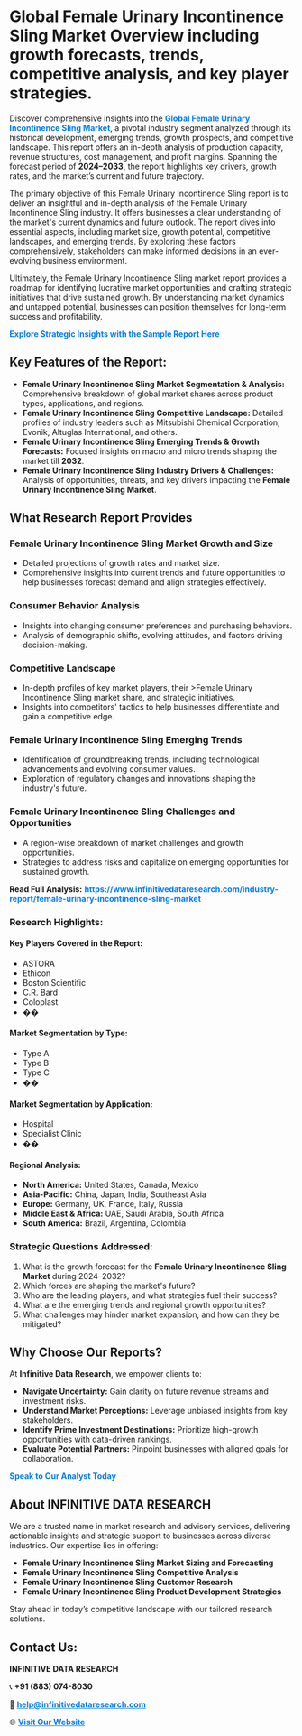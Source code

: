<h1>Global Female Urinary Incontinence Sling Market Overview including growth forecasts, trends, competitive analysis, and key player strategies.</h1>
<p>
Discover comprehensive insights into the 
<a href="https://www.infinitivedataresearch.com/industry-report/female-urinary-incontinence-sling-market" rel="dofollow" style="color: #007BFF; text-decoration: none;"><strong>Global Female Urinary Incontinence Sling Market</strong></a>, a pivotal industry segment analyzed through its historical development, emerging trends, growth prospects, and competitive landscape. This report offers an in-depth analysis of production capacity, revenue structures, cost management, and profit margins. Spanning the forecast period of <strong>2024–2033</strong>, the report highlights key drivers, growth rates, and the market’s current and future trajectory.
</p>
<p>
The primary objective of this Female Urinary Incontinence Sling report is to deliver an insightful and in-depth analysis of the Female Urinary Incontinence Sling industry. It offers businesses a clear understanding of the market's current dynamics and future outlook. The report dives into essential aspects, including market size, growth potential, competitive landscapes, and emerging trends. By exploring these factors comprehensively, stakeholders can make informed decisions in an ever-evolving business environment.
</p>
<p>
Ultimately, the Female Urinary Incontinence Sling market report provides a roadmap for identifying lucrative market opportunities and crafting strategic initiatives that drive sustained growth. By understanding market dynamics and untapped potential, businesses can position themselves for long-term success and profitability.
</p>
<p>
<a href="https://www.infinitivedataresearch.com/request-sample/reportId=109670" style="color: #007BFF; text-decoration: none;"><strong>Explore Strategic Insights with the Sample Report Here</strong></a>
</p>

<h2>Key Features of the Report:</h2>
<ul>
<li><strong>Female Urinary Incontinence Sling Market Segmentation & Analysis:</strong> Comprehensive breakdown of global market shares across product types, applications, and regions.</li>
<li><strong>Female Urinary Incontinence Sling Competitive Landscape:</strong> Detailed profiles of industry leaders such as Mitsubishi Chemical Corporation, Evonik, Altuglas International, and others.</li>
<li><strong>Female Urinary Incontinence Sling Emerging Trends & Growth Forecasts:</strong> Focused insights on macro and micro trends shaping the market till <strong>2032</strong>.</li>
<li><strong>Female Urinary Incontinence Sling Industry Drivers & Challenges:</strong> Analysis of opportunities, threats, and key drivers impacting the <strong>Female Urinary Incontinence Sling Market</strong>.</li>
</ul>

<h2>What Research Report Provides</h2>
<h3>Female Urinary Incontinence Sling Market Growth and Size</h3>
<ul>
<li>Detailed projections of growth rates and market size.</li>
<li>Comprehensive insights into current trends and future opportunities to help businesses forecast demand and align strategies effectively.</li>
</ul>

<h3>Consumer Behavior Analysis</h3>
<ul>
<li>Insights into changing consumer preferences and purchasing behaviors.</li>
<li>Analysis of demographic shifts, evolving attitudes, and factors driving decision-making.</li>
</ul>

<h3>Competitive Landscape</h3>
<ul>
<li>In-depth profiles of key market players, their >Female Urinary Incontinence Sling market share, and strategic initiatives.</li>
<li>Insights into competitors' tactics to help businesses differentiate and gain a competitive edge.</li>
</ul>

<h3>Female Urinary Incontinence Sling Emerging Trends</h3>
<ul>
<li>Identification of groundbreaking trends, including technological advancements and evolving consumer values.</li>
<li>Exploration of regulatory changes and innovations shaping the industry's future.</li>
</ul>

<h3>Female Urinary Incontinence Sling Challenges and Opportunities</h3>
<ul>
<li>A region-wise breakdown of market challenges and growth opportunities.</li>
<li>Strategies to address risks and capitalize on emerging opportunities for sustained growth.</li>
</ul>
<p><strong>Read Full Analysis:</strong> <a href="https://www.infinitivedataresearch.com/industry-report/female-urinary-incontinence-sling-market" rel="dofollow" style="color: #007BFF; text-decoration: none;"><strong>https://www.infinitivedataresearch.com/industry-report/female-urinary-incontinence-sling-market</strong></a></p>
<h3>Research Highlights:</h3>
<h4>Key Players Covered in the Report:</h4>
<ul><li>ASTORA</li><li>Ethicon</li><li>Boston Scientific</li><li>C.R. Bard</li><li>Coloplast</li><li>��</li></ul>
<h4>Market Segmentation by Type:</h4>
<ul><li>Type A</li><li>Type B</li><li>Type C</li><li>��</li></ul>
<h4>Market Segmentation by Application:</h4>
<ul><li>Hospital</li><li>Specialist Clinic</li><li>��</li></ul>

<h4>Regional Analysis:</h4>
<ul>
<li><strong>North America:</strong> United States, Canada, Mexico</li>
<li><strong>Asia-Pacific:</strong> China, Japan, India, Southeast Asia</li>
<li><strong>Europe:</strong> Germany, UK, France, Italy, Russia</li>
<li><strong>Middle East & Africa:</strong> UAE, Saudi Arabia, South Africa</li>
<li><strong>South America:</strong> Brazil, Argentina, Colombia</li>
</ul>

<h3>Strategic Questions Addressed:</h3>
<ol>
<li>What is the growth forecast for the <strong>Female Urinary Incontinence Sling Market</strong> during 2024–2032?</li>
<li>Which forces are shaping the market's future?</li>
<li>Who are the leading players, and what strategies fuel their success?</li>
<li>What are the emerging trends and regional growth opportunities?</li>
<li>What challenges may hinder market expansion, and how can they be mitigated?</li>
</ol>

<h2>Why Choose Our Reports?</h2>
<p>At <strong>Infinitive Data Research</strong>, we empower clients to:</p>
<ul>
<li><strong>Navigate Uncertainty:</strong> Gain clarity on future revenue streams and investment risks.</li>
<li><strong>Understand Market Perceptions:</strong> Leverage unbiased insights from key stakeholders.</li>
<li><strong>Identify Prime Investment Destinations:</strong> Prioritize high-growth opportunities with data-driven rankings.</li>
<li><strong>Evaluate Potential Partners:</strong> Pinpoint businesses with aligned goals for collaboration.</li>
</ul>
<p><a href="https://www.infinitivedataresearch.com/industry-report/female-urinary-incontinence-sling-market" rel="dofollow" style="color: #007BFF; text-decoration: none;"><strong>Speak to Our Analyst Today</strong></a></p>

<h2>About INFINITIVE DATA RESEARCH</h2>
<p>We are a trusted name in market research and advisory services, delivering actionable insights and strategic support to businesses across diverse industries. Our expertise lies in offering:</p>
<ul>
<li><strong>Female Urinary Incontinence Sling Market Sizing and Forecasting</strong></li>
<li><strong>Female Urinary Incontinence Sling Competitive Analysis</strong></li>
<li><strong>Female Urinary Incontinence Sling Customer Research</strong></li>
<li><strong>Female Urinary Incontinence Sling Product Development Strategies</strong></li>
</ul>
<p>Stay ahead in today’s competitive landscape with our tailored research solutions.</p>

<h2>Contact Us:</h2>
<p><strong>INFINITIVE DATA RESEARCH</strong></p>
<p>📞 <strong>+91 (883) 074-8030</strong></p>
<p>📧 <strong><a href="mailto:help@infinitivedataresearch.com" style="color: #007BFF;">help@infinitivedataresearch.com</a></strong></p>
<p>🌐 <strong><a href="https://www.infinitivedataresearch.com" rel="dofollow" style="color: #007BFF;">Visit Our Website</a></strong></p>